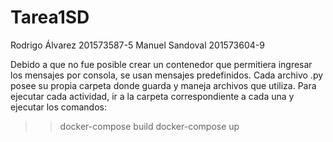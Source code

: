 # Tarea1SD

Rodrigo Álvarez 201573587-5
Manuel Sandoval 201573604-9

Debido a que no fue posible crear un contenedor que permitiera ingresar los mensajes por consola, se usan mensajes
predefinidos.
Cada archivo .py posee su propia carpeta donde guarda y maneja archivos que utiliza.
Para ejecutar cada actividad, ir a la carpeta correspondiente a cada una y ejecutar los comandos:
  >>docker-compose build 
  >>docker-compose up

